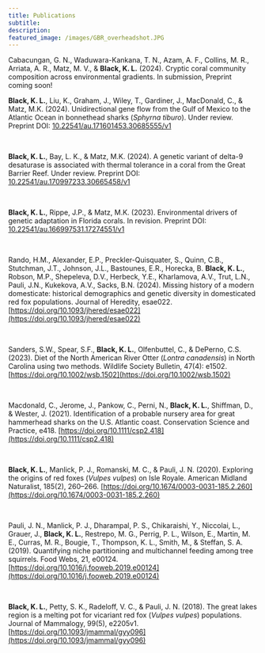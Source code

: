 ```yaml
---
title: Publications
subtitle: 
description: 
featured_image: /images/GBR_overheadshot.JPG
---
```


Cabacungan, G. N., Waduwara-Kankana, T. N., Azam, A. F., Collins, M. R., Arriata, A. R., Matz, M. V., & **Black, K. L.** (2024). Cryptic coral community composition across environmental gradients. In submission, Preprint coming soon!


**Black, K. L.**, Liu, K., Graham, J., Wiley, T., Gardiner, J., MacDonald, C., & Matz, M.K. (2024). Unidirectional gene flow from the Gulf of Mexico to the Atlantic Ocean in bonnethead sharks (_Sphyrna tiburo_). Under review. Preprint DOI: [10.22541/au.171601453.30685555/v1](https://www.authorea.com/users/562112/articles/943779-unidirectional-gene-flow-from-the-gulf-of-mexico-to-the-atlantic-ocean-in-bonnethead-sharks-sphyrna-tiburo)

<p>&nbsp;</p>

**Black, K. L.**, Bay, L. K., & Matz, M.K. (2024). A genetic variant of delta-9 desaturase is associated with thermal tolerance in a coral from the Great Barrier Reef. Under review. Preprint DOI: [10.22541/au.170997233.30665458/v1](https://advance.sagepub.com/doi/full/10.22541/au.170997233.30665458/v1)

<p>&nbsp;</p>

**Black, K. L.**, Rippe, J.P., & Matz, M.K. (2023).
Environmental drivers of genetic adaptation in Florida corals. In revision.
Preprint DOI: [10.22541/au.166997531.17274551/v1](https://www.authorea.com/doi/full/10.22541/au.166997531.17274551/v1)

<p>&nbsp;</p>

Rando, H.M., Alexander, E.P., Preckler-Quisquater, S., Quinn, C.B., Stutchman, J.T., Johnson, J.L., Bastounes, E.R., Horecka, B. **Black, K. L.**, Robson, M.P., Shepeleva, D.V., Herbeck, Y.E., Kharlamova, A.V., Trut, L.N., Pauli, J.N., Kukekova, A.V., Sacks, B.N. (2024).
Missing history of a modern domesticate: historical demographics and genetic diversity in domesticated red fox populations.
Journal of Heredity, esae022. [https://doi.org/10.1093/jhered/esae022](https://doi.org/10.1093/jhered/esae022)

<p>&nbsp;</p>

Sanders, S.W., Spear, S.F., **Black, K. L.**, Olfenbuttel, C., & DePerno, C.S. (2023).
Diet of the North American River Otter (_Lontra canadensis_) in North Carolina using two methods.
Wildlife Society Bulletin, 47(4): e1502. [https://doi.org/10.1002/wsb.1502](https://doi.org/10.1002/wsb.1502)

<p>&nbsp;</p>

Macdonald, C., Jerome, J., Pankow, C., Perni, N., **Black, K. L.**, Shiffman, D., & Wester, J. (2021).
Identification of a probable nursery area for great hammerhead sharks on the U.S. Atlantic coast.
Conservation Science and Practice, e418. [https://doi.org/10.1111/csp2.418](https://doi.org/10.1111/csp2.418)

<p>&nbsp;</p>

**Black, K. L.**, Manlick, P. J., Romanski, M. C., & Pauli, J. N. (2020). Exploring the origins of red foxes
(_Vulpes vulpes_) on Isle Royale. American Midland Naturalist, 185(2), 260–266. [https://doi.org/10.1674/0003-0031-185.2.260](https://doi.org/10.1674/0003-0031-185.2.260)

<p>&nbsp;</p>

Pauli, J. N., Manlick, P. J., Dharampal, P. S., Chikaraishi, Y., Niccolai, L., Grauer, J., **Black, K. L.**,
Restrepo, M. G., Perrig, P. L., Wilson, E., Martin, M. E., Curras, M. R., Bougie, T., Thompson, K. L.,
Smith, M., & Steffan, S. A. (2019). Quantifying niche partitioning and multichannel feeding among tree
squirrels. Food Webs, 21, e00124. [https://doi.org/10.1016/j.fooweb.2019.e00124](https://doi.org/10.1016/j.fooweb.2019.e00124)

<p>&nbsp;</p>

**Black, K. L.**, Petty, S. K., Radeloff, V. C., & Pauli, J. N. (2018). The great lakes region is a melting pot for
vicariant red fox (_Vulpes vulpes_) populations. Journal of Mammalogy, 99(5), e2205v1. [https://doi.org/10.1093/jmammal/gyy096](https://doi.org/10.1093/jmammal/gyy096)

<p>&nbsp;</p>


